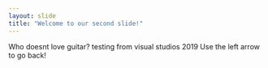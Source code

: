 ```yaml
---
layout: slide
title: "Welcome to our second slide!"
---
```

Who doesnt love guitar? testing from visual studios 2019
Use the left arrow to go back!
